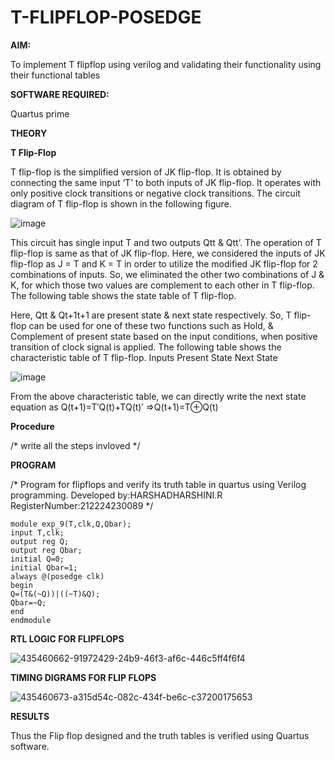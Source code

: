 # T-FLIPFLOP-POSEDGE

**AIM:**

To implement  T flipflop using verilog and validating their functionality using their functional tables

**SOFTWARE REQUIRED:**

Quartus prime

**THEORY**

**T Flip-Flop**

T flip-flop is the simplified version of JK flip-flop. It is obtained by connecting the same input ‘T’ to both inputs of JK flip-flop. It operates with only positive clock transitions or negative clock transitions. The circuit diagram of T flip-flop is shown in the following figure.

![image](https://github.com/naavaneetha/T-FLIPFLOP-POSEDGE/assets/154305477/458a68fe-2d08-4a9d-ac4f-7ae0480ce0bd)

 
This circuit has single input T and two outputs Qtt & Qtt’. The operation of T flip-flop is same as that of JK flip-flop. Here, we considered the inputs of JK flip-flop as J = T and K = T in order to utilize the modified JK flip-flop for 2 combinations of inputs. So, we eliminated the other two combinations of J & K, for which those two values are complement to each other in T flip-flop. The following table shows the state table of T flip-flop.

Here, Qtt & Qt+1t+1 are present state & next state respectively. So, T flip-flop can be used for one of these two functions such as Hold, & Complement of present state based on the input conditions, when positive transition of clock signal is applied. The following table shows the characteristic table of T flip-flop. Inputs Present State Next State

![image](https://github.com/naavaneetha/T-FLIPFLOP-POSEDGE/assets/154305477/cdd7fb32-539f-4b66-bb8d-f305a153c886)

 
From the above characteristic table, we can directly write the next state equation as Q(t+1)=T′Q(t)+TQ(t)′ ⇒Q(t+1)=T⊕Q(t)

**Procedure**

/* write all the steps invloved */

**PROGRAM**

/* Program for flipflops and verify its truth table in quartus using Verilog programming. Developed by:HARSHADHARSHINI.R RegisterNumber:212224230089
*/ 
```
module exp_9(T,clk,Q,Qbar); 
input T,clk; 
output reg Q;
output reg Qbar; 
initial Q=0; 
initial Qbar=1; 
always @(posedge clk) 
begin 
Q=(T&(~Q))|((~T)&Q); 
Qbar=~Q; 
end 
endmodule
```

**RTL LOGIC FOR FLIPFLOPS**

![435460662-91972429-24b9-46f3-af6c-446c5ff4f6f4](https://github.com/user-attachments/assets/7afa8f64-273c-419c-80a1-3a99e69f502a)


**TIMING DIGRAMS FOR FLIP FLOPS**

![435460673-a315d54c-082c-434f-be6c-c37200175653](https://github.com/user-attachments/assets/c29176a0-f1d3-4886-b47f-e7f6c7529d22)

**RESULTS**

Thus the Flip flop designed and the truth tables is verified using Quartus software.
